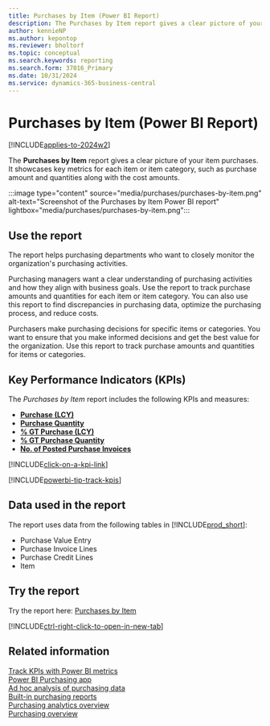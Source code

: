 ```yaml
---
title: Purchases by Item (Power BI Report)
description: The Purchases by Item report gives a clear picture of your organization's item purchases.
author: kennieNP
ms.author: kepontop
ms.reviewer: bholtorf
ms.topic: conceptual
ms.search.keywords: reporting
ms.search.form: 37016_Primary
ms.date: 10/31/2024
ms.service: dynamics-365-business-central
---
```


# Purchases by Item (Power BI Report)

[!INCLUDE[applies-to-2024w2](includes/applies-to-2024w2.md)]

The **Purchases by Item** report gives a clear picture of your item purchases. It showcases key metrics for each item or item category, such as purchase amount and quantities along with the cost amounts.

:::image type="content" source="media/purchases/purchases-by-item.png" alt-text="Screenshot of the Purchases by Item Power BI report" lightbox="media/purchases/purchases-by-item.png":::

## Use the report

The report helps purchasing departments who want to closely monitor the organization's purchasing activities.

Purchasing managers want a clear understanding of purchasing activities and how they align with business goals. Use the report to track purchase amounts and quantities for each item or item category. You can also use this report to find discrepancies in purchasing data, optimize the purchasing process, and reduce costs.

Purchasers make purchasing decisions for specific items or categories. You want to ensure that you make informed decisions and get the best value for the organization. Use this report to track purchase amounts and quantities for items or categories.

## Key Performance Indicators (KPIs)

The *Purchases by Item* report includes the following KPIs and measures: 

- [**Purchase (LCY)**](purchases-powerbi-kpis.md#purchase-lcy)
- [**Purchase Quantity**](purchases-powerbi-kpis.md#purchase-quantity)
- [**% GT Purchase (LCY)**](purchases-powerbi-kpis.md#purchase-lcy)
- [**% GT Purchase Quantity**](purchases-powerbi-kpis.md#purchase-quantity)
- [**No. of Posted Purchase Invoices**](purchases-powerbi-kpis.md#no-of-posted-purchase-invoices)

[!INCLUDE[click-on-a-kpi-link](includes/click-on-a-kpi-link.md)] 

[!INCLUDE[powerbi-tip-track-kpis](includes/powerbi-tip-track-kpis.md)]

## Data used in the report

The report uses data from the following tables in [!INCLUDE[prod_short](includes/prod_short.md)]:

- Purchase Value Entry
- Purchase Invoice Lines
- Purchase Credit Lines
- Item

## Try the report

Try the report here: [Purchases by Item](https://businesscentral.dynamics.com?page=37016)

[!INCLUDE[ctrl-right-click-to-open-in-new-tab](includes/ctrl-right-click-to-open-in-new-tab.md)]

## Related information

[Track KPIs with Power BI metrics](track-kpis-with-power-bi-metrics.md)  
[Power BI Purchasing app](purchases-powerbi-app.md)  
[Ad hoc analysis of purchasing data](ad-hoc-analysis-purchasing.md)  
[Built-in purchasing reports](purchase-reports.md)  
[Purchasing analytics overview](purchasing-analytics-overview.md)  
[Purchasing overview](purchasing-manage-purchasing.md)  
